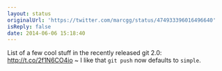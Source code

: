 ```yaml
---
layout: status
originalUrl: 'https://twitter.com/marcgg/status/474933396016496640'
isReply: false
date: 2014-06-06 15:18:40
---
```


List of a few cool stuff in the recently released git 2.0: http://t.co/2f1N6CO4io ~ I like that `git push` now defaults to `simple`.
